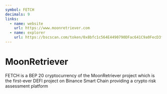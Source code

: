 ```yaml
---
symbol: FETCH
decimals: 9
links:
  - name: website
    url: https://www.moonretriever.com
  - name: explorer
    url: https://bscscan.com/token/0x8bfc1c564E4490790DFac641C9a0FecD3f91F584
---
```


# MoonRetriever

FETCH is a BEP 20 cryptocurrency of the MoonRetriever project which is the first-ever DEFI project on Binance Smart Chain providing a crypto risk assessment platform

